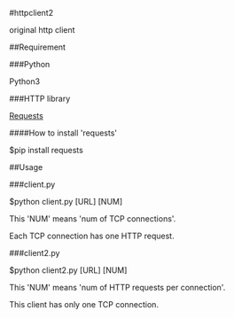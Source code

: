 #httpclient2

original http client

##Requirement

###Python

Python3

###HTTP library

[Requests](http://docs.python-requests.org/en/master/#)


####How to install 'requests'

$pip install requests

##Usage

###client.py

$python client.py [URL] [NUM]

This 'NUM' means 'num of TCP connections'.

Each TCP connection has one HTTP request.

###client2.py

$python client2.py [URL] [NUM]

This 'NUM' means 'num of HTTP requests per connection'.

This client has only one TCP connection.